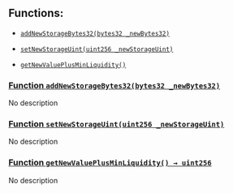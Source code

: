 ## Functions:

- [`addNewStorageBytes32(bytes32 _newBytes32)`](#MoneyMarketNewVersion-addNewStorageBytes32-bytes32-)

- [`setNewStorageUint(uint256 _newStorageUint)`](#MoneyMarketNewVersion-setNewStorageUint-uint256-)

- [`getNewValuePlusMinLiquidity()`](#MoneyMarketNewVersion-getNewValuePlusMinLiquidity--)

### [Function `addNewStorageBytes32(bytes32 _newBytes32)`](#MoneyMarketNewVersion-addNewStorageBytes32-bytes32-)

No description

### [Function `setNewStorageUint(uint256 _newStorageUint)`](#MoneyMarketNewVersion-setNewStorageUint-uint256-)

No description

### [Function `getNewValuePlusMinLiquidity() → uint256`](#MoneyMarketNewVersion-getNewValuePlusMinLiquidity--)

No description
